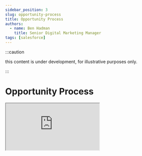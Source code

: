 ```yaml
---
sidebar_position: 3
slug: opportunity-process
title: Opportunity Process
authors:
  - name: Ben Hadman
    title: Senior Digital Marketing Manager
tags: [salesforce]
---
```


:::caution

this content is under development, for illustrative purposes only.

:::

# Opportunity Process
<iframe src="https://docs.google.com/document/d/e/2PACX-1vScrZqsci_BekGjtycSWeolRJDnP06c2OCsiCGJeTTc-_gGlrH372vDylX5JyfmLjuawaZuVHC9ccN2/pub?embedded=true" />
